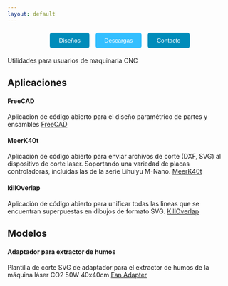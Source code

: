 ```yaml
---
layout: default
---
```

<p align="center">
  <a href="./disenos.html" style="text-decoration: none;">
    <button style="padding: 10px 20px; margin: 5px; background-color: #008CBA; color: white; border: none; border-radius: 5px;">Diseños</button>
  </a>
  <a href="./descargas.html" style="text-decoration: none;">
    <button style="padding: 10px 20px; margin: 5px; background-color: #33BFFF; color: white; border: none; border-radius: 5px;">Descargas</button>
  </a>
  <a href="./contacto.html" style="text-decoration: none;">
    <button style="padding: 10px 20px; margin: 5px; background-color: #008CBA; color: white; border: none; border-radius: 5px;">Contacto</button>
  </a>
</p>

Utilidades para usuarios de maquinaria CNC

## Aplicaciones

#### FreeCAD
Aplicacion de código abierto para el diseño paramétrico de partes y ensambles
[FreeCAD](https://github.com/FreeCAD/FreeCAD)

#### MeerK40t
Aplicación de código abierto para enviar archivos de corte (DXF, SVG) al dispositivo de corte laser. Soportando una variedad de placas controladoras, incluidas las de la serie Lihuiyu M-Nano.
[MeerK40t](https://github.com/meerk40t/meerk40t)

#### killOverlap
Aplicación de código abierto para unificar todas las lineas que se encuentran superpuestas en dibujos de formato SVG.
[KillOverlap](https://github.com/ezequielleonzybert/killoverlap)

## Modelos

#### Adaptador para extractor de humos
Plantilla de corte SVG de adaptador para el extractor de humos de la máquina láser CO2 50W 40x40cm
[Fan Adapter](./fan_adapter.md)